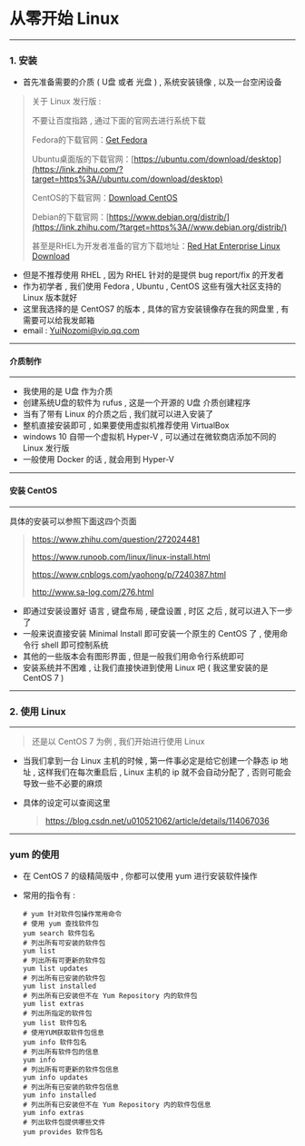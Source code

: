 # 从零开始 Linux

-----------------------

### 1. 安装

* 首先准备需要的介质 ( U盘 或者 光盘 ) , 系统安装镜像 , 以及一台空闲设备

> 关于 Linux 发行版 : 
>
> 不要让百度指路 , 通过下面的官网去进行系统下载
>
> Fedora的下载官网：[Get Fedora](https://link.zhihu.com/?target=https%3A//getfedora.org/en/)
>
> Ubuntu桌面版的下载官网：[https://ubuntu.com/download/desktop](https://link.zhihu.com/?target=https%3A//ubuntu.com/download/desktop)
>
> CentOS的下载官网：[Download CentOS](https://link.zhihu.com/?target=https%3A//www.centos.org/download/)
>
> Debian的下载官网：[https://www.debian.org/distrib/](https://link.zhihu.com/?target=https%3A//www.debian.org/distrib/)
>
> 甚至是RHEL为开发者准备的官方下载地址：[Red Hat Enterprise Linux Download](https://link.zhihu.com/?target=https%3A//developers.redhat.com/products/rhel/download)

* 但是不推荐使用 RHEL , 因为 RHEL 针对的是提供 bug report/fix 的开发者
* 作为初学者 , 我们使用 Fedora , Ubuntu , CentOS 这些有强大社区支持的 Linux 版本就好
* 这里我选择的是 CentOS7 的版本 , 具体的官方安装镜像存在我的网盘里 , 有需要可以给我发邮箱
* email : YuiNozomi@vip.qq.com

---------------------------

#### 介质制作

-----------------

* 我使用的是 U盘 作为介质
* 创建系统U盘的软件为 rufus , 这是一个开源的 U盘 介质创建程序
* 当有了带有 Linux 的介质之后 , 我们就可以进入安装了
* 整机直接安装即可 , 如果要使用虚拟机推荐使用 VirtualBox
* windows 10 自带一个虚拟机 Hyper-V , 可以通过在微软商店添加不同的 Linux 发行版
* 一般使用 Docker 的话 , 就会用到 Hyper-V

----------------

#### 安装 CentOS

-------------

具体的安装可以参照下面这四个页面

> https://www.zhihu.com/question/272024481
>
> https://www.runoob.com/linux/linux-install.html
>
> https://www.cnblogs.com/yaohong/p/7240387.html
>
> http://www.sa-log.com/276.html

* 即通过安装设置好 语言 , 键盘布局 , 硬盘设置 , 时区 之后 , 就可以进入下一步了
* 一般来说直接安装 Minimal Install 即可安装一个原生的 CentOS 了 , 使用命令行 shell 即可控制系统
* 其他的一些版本会有图形界面 , 但是一般我们用命令行系统即可
* 安装系统并不困难 , 让我们直接快进到使用 Linux 吧 ( 我这里安装的是 CentOS 7 )

----------------

### 2. 使用 Linux

------------------

> 还是以 CentOS 7 为例 , 我们开始进行使用 Linux

* 当我们拿到一台 Linux 主机的时候 , 第一件事必定是给它创建一个静态 ip 地址 , 这样我们在每次重启后 , Linux 主机的 ip 就不会自动分配了 , 否则可能会导致一些不必要的麻烦

* 具体的设定可以查阅这里

  > https://blog.csdn.net/u010521062/article/details/114067036

-------------------------

### yum 的使用

* 在 CentOS 7 的级精简版中 , 你都可以使用 yum 进行安装软件操作

* 常用的指令有 :

  ```shell
  # yum 针对软件包操作常用命令
  # 使用 yum 查找软件包
  yum search 软件包名
  # 列出所有可安装的软件包
  yum list
  # 列出所有可更新的软件包
  yum list updates
  # 列出所有已安装的软件包
  yum list installed
  # 列出所有已安装但不在 Yum Repository 内的软件包
  yum list extras
  # 列出所指定的软件包
  yum list 软件包名
  # 使用YUM获取软件包信息
  yum info 软件包名
  # 列出所有软件包的信息
  yum info
  # 列出所有可更新的软件包信息
  yum info updates
  # 列出所有已安装的软件包信息
  yum info installed
  # 列出所有已安装但不在 Yum Repository 内的软件包信息
  yum info extras
  # 列出软件包提供哪些文件
  yum provides 软件包名
  ```

  

